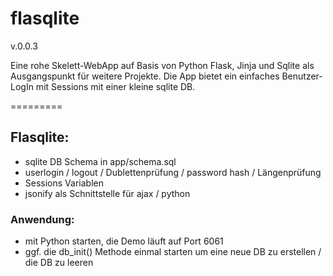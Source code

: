 flasqlite
=========

v.0.0.3

Eine rohe Skelett-WebApp auf Basis von Python Flask, Jinja und Sqlite als Ausgangspunkt für weitere Projekte.
Die App bietet ein einfaches Benutzer-LogIn mit Sessions mit einer kleine sqlite DB.

=========

## Flasqlite:

- sqlite DB Schema in app/schema.sql
- userlogin / logout / Dublettenprüfung / password hash / Längenprüfung
- Sessions Variablen
- jsonify als Schnittstelle für ajax / python


### Anwendung:
- mit Python starten, die Demo läuft auf Port 6061
- ggf. die db_init() Methode einmal starten um eine neue DB zu erstellen / die DB zu leeren
